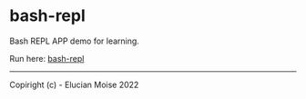# bash-repl
Bash REPL APP demo for learning.

Run here: [bash-repl](https://replit.com/@elucian/bash-repl#main.sh)

---
Copiright (c) - Elucian Moise 2022 
